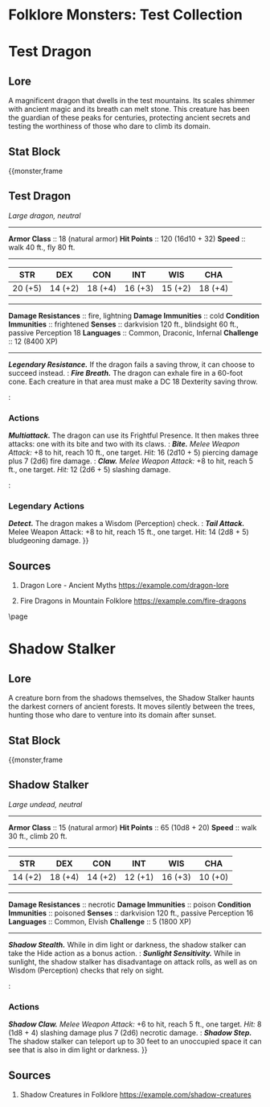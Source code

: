 # Folklore Monsters: Test Collection

# Test Dragon

## Lore

A magnificent dragon that dwells in the test mountains. Its scales shimmer with ancient magic and its breath can melt stone. This creature has been the guardian of these peaks for centuries, protecting ancient secrets and testing the worthiness of those who dare to climb its domain.

## Stat Block

{{monster,frame
## Test Dragon
*Large dragon, neutral*
___
**Armor Class** :: 18 (natural armor)
**Hit Points**  :: 120 (16d10 + 32)
**Speed**       :: walk 40 ft., fly 80 ft.
___
|  STR  |  DEX  |  CON  |  INT  |  WIS  |  CHA  |
|:-----:|:-----:|:-----:|:-----:|:-----:|:-----:|
|20 (+5)|14 (+2)|18 (+4)|16 (+3)|15 (+2)|18 (+4)|
___
**Damage Resistances** :: fire, lightning
**Damage Immunities** :: cold
**Condition Immunities** :: frightened
**Senses**               :: darkvision 120 ft., blindsight 60 ft., passive Perception 18
**Languages**            :: Common, Draconic, Infernal
**Challenge**            :: 12 (8400 XP)
___
***Legendary Resistance.*** If the dragon fails a saving throw, it can choose to succeed instead.
:
***Fire Breath.*** The dragon can exhale fire in a 60-foot cone. Each creature in that area must make a DC 18 Dexterity saving throw.

:
### Actions
***Multiattack.*** The dragon can use its Frightful Presence. It then makes three attacks: one with its bite and two with its claws.
:
***Bite.*** *Melee Weapon Attack:* +8 to hit, reach 10 ft., one target. *Hit:* 16 (2d10 + 5) piercing damage plus 7 (2d6) fire damage.
:
***Claw.*** *Melee Weapon Attack:* +8 to hit, reach 5 ft., one target. *Hit:* 12 (2d6 + 5) slashing damage.

:
### Legendary Actions
***Detect.*** The dragon makes a Wisdom (Perception) check.
:
***Tail Attack.*** Melee Weapon Attack: +8 to hit, reach 15 ft., one target. Hit: 14 (2d8 + 5) bludgeoning damage.
}}

## Sources

1. Dragon Lore - Ancient Myths
   https://example.com/dragon-lore

2. Fire Dragons in Mountain Folklore
   https://example.com/fire-dragons


\page

# Shadow Stalker

## Lore

A creature born from the shadows themselves, the Shadow Stalker haunts the darkest corners of ancient forests. It moves silently between the trees, hunting those who dare to venture into its domain after sunset.

## Stat Block

{{monster,frame
## Shadow Stalker
*Large undead, neutral*
___
**Armor Class** :: 15 (natural armor)
**Hit Points**  :: 65 (10d8 + 20)
**Speed**       :: walk 30 ft., climb 20 ft.
___
|  STR  |  DEX  |  CON  |  INT  |  WIS  |  CHA  |
|:-----:|:-----:|:-----:|:-----:|:-----:|:-----:|
|14 (+2)|18 (+4)|14 (+2)|12 (+1)|16 (+3)|10 (+0)|
___
**Damage Resistances** :: necrotic
**Damage Immunities** :: poison
**Condition Immunities** :: poisoned
**Senses**               :: darkvision 120 ft., passive Perception 16
**Languages**            :: Common, Elvish
**Challenge**            :: 5 (1800 XP)
___
***Shadow Stealth.*** While in dim light or darkness, the shadow stalker can take the Hide action as a bonus action.
:
***Sunlight Sensitivity.*** While in sunlight, the shadow stalker has disadvantage on attack rolls, as well as on Wisdom (Perception) checks that rely on sight.

:
### Actions
***Shadow Claw.*** *Melee Weapon Attack:* +6 to hit, reach 5 ft., one target. *Hit:* 8 (1d8 + 4) slashing damage plus 7 (2d6) necrotic damage.
:
***Shadow Step.*** The shadow stalker can teleport up to 30 feet to an unoccupied space it can see that is also in dim light or darkness.
}}

## Sources

1. Shadow Creatures in Folklore
   https://example.com/shadow-creatures
